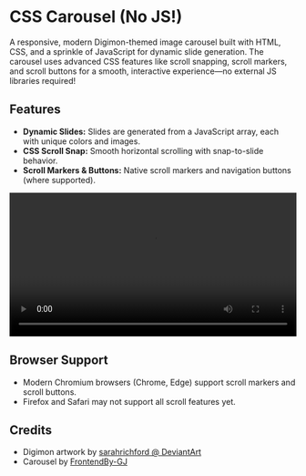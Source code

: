 # CSS Carousel (No JS!)

A responsive, modern Digimon-themed image carousel built with HTML, CSS, and a sprinkle of JavaScript for dynamic slide generation.
The carousel uses advanced CSS features like scroll snapping, scroll markers, and scroll buttons for a smooth, interactive experience—no external JS libraries required!

## Features

- **Dynamic Slides:** Slides are generated from a JavaScript array, each with unique colors and images.
- **CSS Scroll Snap:** Smooth horizontal scrolling with snap-to-slide behavior.
- **Scroll Markers & Buttons:** Native scroll markers and navigation buttons (where supported).

<video loop="loop" autoplay="autoplay" width="100%" height="auto" style="max-inline-size: 600px; width: 100%; margin-inline: auto; display: block">
  <source src="css-carousel-demo.mp4" type="video/mp4">
</video>

## Browser Support

- Modern Chromium browsers (Chrome, Edge) support scroll markers and scroll buttons.
- Firefox and Safari may not support all scroll features yet.

## Credits

- Digimon artwork by [sarahrichford @ DeviantArt](https://www.deviantart.com/sarahrichford)
- Carousel by [FrontendBy-GJ](https://github.com/FrontendBy-GJ)
